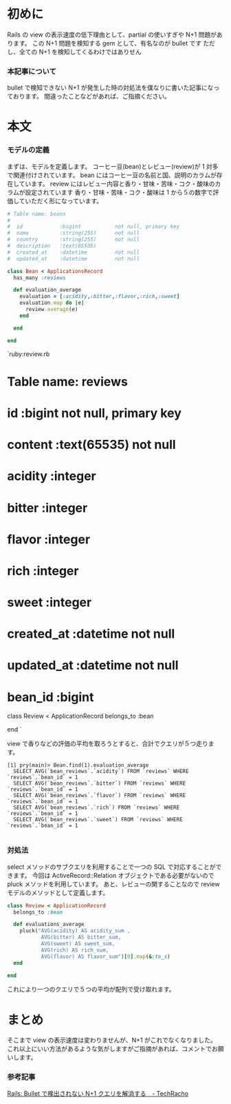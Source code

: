 <!--
title:   【Rails】bulletで検知できないN+1を解消する part1
tags:    Rails,Ruby,bullet
id:      b8ab3e417ef1d584dd1c
private: false
-->

# 初めに

Rails の view の表示速度の低下理由として、partial の使いすぎや N+1 問題があります。
この N+1 問題を検知する gem として、有名なのが bullet です
ただし、全ての N+1 を検知してくるわけではありせん

### 本記事について

bullet で検知できない N+1 が発生した時の対処法を僕なりに書いた記事になっております。
間違ったことなどがあれば、ご指摘ください。

# 本文

### モデルの定義

まずは、モデルを定義します。
コーヒー豆(bean)とレビュー(review)が 1 対多で関連付けされています。
bean にはコーヒー豆の名前と国、説明のカラムが存在しています。
review にはレビュー内容と香り・甘味・苦味・コク・酸味のカラムが設定されています
香り・甘味・苦味・コク・酸味は 1 から５の数字で評価していただく形になっています。

```ruby:bean.rb
# Table name: beans
#
#  id            :bigint           not null, primary key
#  name          :string(255)      not null
#  country       :string(255)      not null
#  description   :text(65535)
#  created_at    :datetime         not null
#  updated_at    :datetime         not null

class Bean < ApplicationsRecord
  has_many :reviews

  def evaluation_average
    evaluation = [:acidity,:bitter,:flavor,:rich,:sweet]
    evaluation.map do |e|
      review.average(e)
    end

  end

end

```

`ruby:review.rb

# Table name: reviews

#

# id :bigint not null, primary key

# content :text(65535) not null

# acidity :integer

# bitter :integer

# flavor :integer

# rich :integer

# sweet :integer

# created_at :datetime not null

# updated_at :datetime not null

# bean_id :bigint

class Review < ApplicationRecord
belongs_to :bean

end
`

view で香りなどの評価の平均を取ろうとすると、合計でクエリが５つ走ります。

```sql:コンソール
[1] pry(main)> Bean.find(1).evaluation_average
  SELECT AVG(`bean_reviews`.`acidity`) FROM `reviews` WHERE `reviews`.`bean_id` = 1
  SELECT AVG(`bean_reviews`.`bitter`) FROM `reviews` WHERE `reviews`.`bean_id` = 1
  SELECT AVG(`bean_reviews`.`flavor`) FROM `reviews` WHERE `reviews`.`bean_id` = 1
  SELECT AVG(`bean_reviews`.`rich`) FROM `reviews` WHERE `reviews`.`bean_id` = 1
  SELECT AVG(`bean_reviews`.`sweet`) FROM `reviews` WHERE `reviews`.`bean_id` = 1


```

### 対処法

select メソッドのサブクエリを利用することで一つの SQL で対応することができます。
今回は ActiveRecord::Relation オブジェクトである必要がないので pluck メソッドを利用しています。
あと、レビューの関することなので review モデルのメソッドとして定義します。

```ruby:review.rb
class Review < ApplicationRecord
  belongs_to :bean

  def evaluations_average
    pluck("AVG(acidity) AS acidity_sum ,
           AVG(bitter) AS bitter_sum,
           AVG(sweet) AS sweet_sum,
           AVG(rich) AS rich_sum,
           AVG(flavor) AS flavor_sum")[0].map(&:to_s)
  end

end
```

これにより一つのクエリで５つの平均が配列で受け取れます。

# まとめ

そこまで view の表示速度は変わりませんが、N+1 がこれでなくなりました。
これ以上にいい方法があるような気がしますがご指摘があれば、コメントでお願いします。

### 参考記事

[Rails: Bullet で検出されない N+1 クエリを解消する　- TechRacho](https://techracho.bpsinc.jp/yusiro/2019_12_24/85407)
